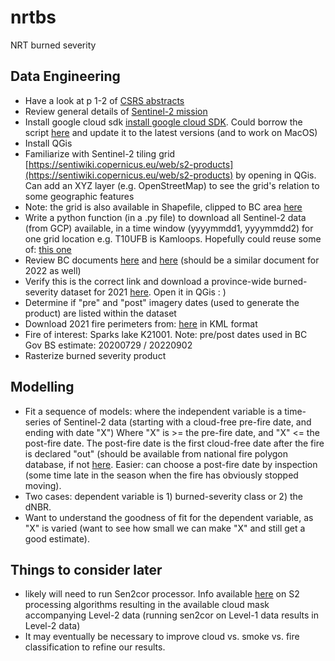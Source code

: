 # nrtbs
NRT burned severity
## Data Engineering
* Have a look at p 1-2 of [CSRS abstracts](https://github.com/bcgov/wps-research/blob/master/doc/2024_csrs/2024_csrs_abstracts.pdf)
* Review general details of [Sentinel-2 mission](https://sentiwiki.copernicus.eu/web/s2-mission)
* Install google cloud sdk [install google cloud SDK](https://cloud.google.com/sdk/docs/install). Could borrow the script [here](https://github.com/bcgov/wps-research/blob/master/py/gcp/install_gcp.py) and update it to the latest versions (and to work on MacOS)
* Install QGis
* Familiarize with Sentinel-2 tiling grid [https://sentiwiki.copernicus.eu/web/s2-products](https://sentiwiki.copernicus.eu/web/s2-products) by opening in QGis. Can add an XYZ layer (e.g. OpenStreetMap) to see the grid's relation to some geographic features
* Note: the grid is also available in Shapefile, clipped to BC area [here](https://github.com/bcgov/wps-research/blob/master/py/sentinel2_bc_tiles_shp/Sentinel_BC_Tiles.shp)
* Write a python function (in a .py file) to download all Sentinel-2 data (from GCP) available, in a time window (yyyymmdd1, yyyymmdd2) for one grid location e.g. T10UFB is Kamloops. Hopefully could reuse some of: [this one](https://github.com/bcgov/wps-research/blob/master/py/gcp/update_tile.py)
* Review BC documents [here](https://www2.gov.bc.ca/assets/gov/farming-natural-resources-and-industry/forestry/stewardship/forest-analysis-inventory/data-management/news/burn_severity_mapping_summary_210823.pdf) and [here](https://www2.gov.bc.ca/assets/gov/farming-natural-resources-and-industry/forestry/stewardship/forest-analysis-inventory/data-management/news/wildfire_2023_burn_severity_and_high_resolution_imagery.pdf) (should be a similar document for 2022 as well)
* Verify this is the correct link and download a province-wide burned-severity dataset for 2021 [here](https://catalogue.data.gov.bc.ca/dataset/fire-burn-severity-historical). Open it in QGis : )  
* Determine if "pre" and "post" imagery dates (used to generate the product) are listed within the dataset
* Download 2021 fire perimeters from: [here](https://www.for.gov.bc.ca/ftp/HPR/external/!publish/Maps_and_Data/GoogleEarth/WMB_Fires/) in KML format
* Fire of interest: Sparks lake K21001. Note: pre/post dates used in BC Gov BS estimate: 20200729 / 20220902  
* Rasterize burned severity product 
## Modelling
* Fit a sequence of models: where the independent variable is a time-series of Sentinel-2 data (starting with a cloud-free pre-fire date, and ending with date "X") Where "X" is >= the pre-fire date, and "X" <= the post-fire date. The post-fire date is the first cloud-free date after the fire is declared "out" (should be available from national fire polygon database, if not [here](https://www.for.gov.bc.ca/ftp/HPR/external/!publish/Maps_and_Data/GoogleEarth/WMB_Fires/). Easier: can choose a post-fire date by inspection (some time late in the season when the fire has obviously stopped moving).      
* Two cases: dependent variable is 1) burned-severity class or 2) the dNBR.
* Want to understand the goodness of fit for the dependent variable, as "X" is varied (want to see how small we can make "X" and still get a good estimate).  
## Things to consider later
* likely will need to run Sen2cor processor. Info available [here](https://sentiwiki.copernicus.eu/web/s2-processing#S2Processing-L2AAlgorithmsS2-Processing-L2A-Algorithmstrue) on S2 processing algorithms resulting in the available cloud mask accompanying Level-2 data (running sen2cor on Level-1 data results in Level-2 data) 
* It may eventually be necessary to improve cloud vs. smoke vs. fire classification to refine our results.
